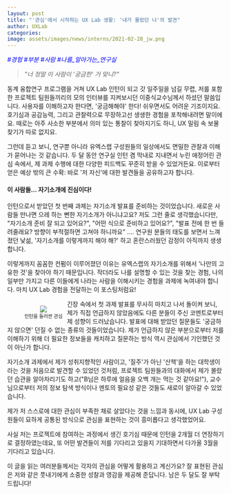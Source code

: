 ```yaml
---
layout: post
title: "'관심'에서 시작하는 UX Lab 생활: '내가 몰랐던 나'의 발견"
author: UXLab
categories:
image: assets/images/news/interns/2021-02-28_jw.png
---
```


<p style="color:blue; font-style: oblique">#경험 #부분 #사람 #나를_알아가는_연구실</p>

> _"너 정말 이 사람이 '궁금한' 거 맞니?"_

동계 융합연구 프로그램을 거쳐 UX Lab 인턴이 되고 갓 일주일을 넘길 무렵, 저를 포함한 프로젝트 팀원들끼리의 모의 인터뷰를 지켜보시던 이중식교수님께서 하셨던 말씀입니다. 사용자를 이해하고자 한다면, '궁금해해야' 한다! 쉬우면서도 어려운 기조이지요. 호기심과 공감능력, 그리고 관찰력으로 무장하고선 생생한 경험을 포착해내려면 말이에요. 때로는 아주 사소한 부분에서 의미 있는 통찰이 찾아지기도 하니, UX 밀림 속 보물찾기가 따로 없지요.

그런데 듣고 보니, 연구뿐 아니라 유엑스랩 구성원들의 일상에서도 면밀한 관찰과 이해가 묻어나는 것 같습니다. 두 달 동안 연구실 인턴 겸 막내로 지내면서 누린 애정어린 관심 속에서, 제 과제 수행에 대한 다양한 피드백도 꾸준히 받을 수 있었거든요. 이로부터 얻은 예상 밖의 큰 수확: 바로 '저 자신'에 대한 발견들을 공유하고자 합니다.

#### 이 사람들... 자기소개에 진심이다!

인턴으로서 받았던 첫 번째 과제는 자기소개 발표를 준비하는 것이었습니다. 새로운 사람들 만나면 으레 하는 뻔한 자기소개가 아니냐고요? 저도 그런 줄로 생각했습니다만, "자기소개 준비 잘 되고 있어요?", "어떤 식으로 준비하고 있어요?", "발표 전에 한 번 들려줄래요? 방향이 부적절하면 고쳐야 하니까요" .... 연구원 분들의 태도를 보면서 느껴졌던 낯섦, '자기소개를 이렇게까지 해야 해?' 하고 혼란스러웠던 감정이 아직까지 생생합니다.

이렇게까지 꼼꼼한 컨펌이 이루어졌던 이유는 유엑스랩의 자기소개를 위해서 '나만의 고유한 것'을 찾아야 하기 때문입니다. 작더라도 나를 설명할 수 있는 것을 찾는 경험, 나의 일부만 가지고 다른 이들에게 나라는 사람을 이해시키는 경험을 과제에 녹여내야 합니다. 마치 UX Lab 경험을 전달하는 이 포스팅처럼요!

<figure style = "float:left; margin-right: 2%; text-align: center">
    <img src="{{site.baseurl}}/assets/images/news/interns/2021-02-28_jw.png">
    <figcaption style = "font-size: 80%">인턴을 둘러싼 관심</figcaption>
</figure>
긴장 속에서 첫 과제 발표를 무사히 마치고 나서 돌이켜 보니, 제가 직접 언급하지 않았음에도 다른 분들이 주신 코멘트로부터 제 성향이 드러났습니다. 발표에 대해 받았던 질문들도 '궁금하지 않으면' 던질 수 없는 종류의 것들이었습니다. 제가 언급하지 않은 부분으로부터 저를 이해하기 위해 더 필요한 정보들을 캐치하고 질문하는 방식 역시 관심에서 기인했던 것이 아닌가 합니다.

<p>
자기소개 과제에서 제가 성취지향적인 사람이고, '질주'가 아닌 '산책'을 하는 대학생이라는 것을 처음으로 발견할 수 있었던 것처럼, 프로젝트 팀원들과의 대화에서 제가 몰랐던 습관을 알아차리기도 하고("B님은 하루에 얼음을 오백 개는 먹는 것 같아요!"), 교수님으로부터 저의 정보 탐색 방식이나 멘토의 필요성 같은 것들도 새로이 알아갈 수 있었습니다.

<p>
제가 저 스스로에 대한 관심이 부족한 채로 살았다는 것을 느낌과 동시에, UX Lab 구성원들이 묘하게 공통된 방식으로 관심을 표현하는 것이 흥미롭다고 생각했었어요.

<p>
사실 저는 프로젝트에 참여하는 과정에서 생긴 호기심 때문에 인턴을 2개월 더 연장하기로 결정하였는데요, 또 어떤 발견들이 저를 기다리고 있을지 기대하면서 다가올 3월을 기다리고 있습니다.

<p>
이 글을 읽는 여러분들께서는 각자의 관심을 어떻게 활용하고 계신가요? 잘 표현된 관심은 저와 같은 풋내기에게 소중한 성찰과 영감을 제공해 준답니다. 남은 두 달도 잘 부탁드립니다!
